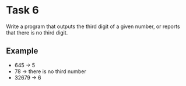 # Task 6

Write a program that outputs the third digit of a given number, or reports that
there is no third digit.

## Example

- 645 -> 5
- 78 -> there is no third number
- 32679 -> 6
